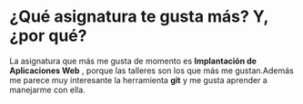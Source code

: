 # ¿Qué asignatura te gusta más? Y, ¿por qué?

La asignatura que más me gusta de momento es **Implantación de Aplicaciones Web** , porque las talleres son los que más me gustan.Además me parece muy interesante la herramienta **git** y me gusta aprender a manejarme con ella. 
